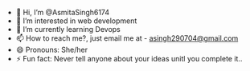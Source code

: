 - 👋 Hi, I’m @AsmitaSingh6174
- 👀 I’m interested in web development
- 🌱 I’m currently learning Devops
- 📫 How to reach me?, just email me at - asingh290704@gmail.com
- 😄 Pronouns: She/her
- ⚡ Fun fact: Never tell anyone about your ideas unitl you complete it..

<!---
AsmitaSingh6174/AsmitaSingh6174 is a ✨ special ✨ repository because its `README.md` (this file) appears on your GitHub profile.
You can click the Preview link to take a look at your changes.
--->
